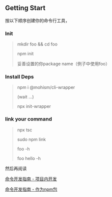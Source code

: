 
## Getting Start

按以下顺序创建你的命令行工具，

### Init

> mkdir foo && cd foo
> 
> npm init 
> 
> 妥善设置的你package name（例子中使用foo）

### Install Deps
>
> npm i @mohism/cli-wrapper
> 
> (wait ...)
> 
> npx init-wrapper


### link your command

> npx tsc 
>
> sudo npm link
> 
> foo -h
> 
> foo hello -h


然后再阅读 

[命令开发指南 - 项目内开发](./DEV_GUIDE_1.md)

[命令开发指南 - 作为npm包](./DEV_GUIDE_2.md)